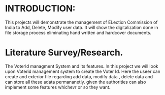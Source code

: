 # INTRODUCTION:
This projects will demonstrate the management of ELection Commission  of India to Add, Delete, Modify user data. It will show the digitalization done in file storage process eliminating hand written and hardcover documents.
# Literature Survey/Research.
The VoterId managment System and its features.
In this project we will look upon Voterid management system to create the Voter Id. Here the useer can create and exterior file regarding add data, modify data , delete data and can store all these adata permananetly.
given the authorities can also implement some features whichevr or so they want.
